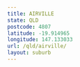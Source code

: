 ```yaml
---
title: AIRVILLE
state: QLD
postcode: 4807
latitude: -19.914965
longitude: 147.133033
url: /qld/airville/
layout: suburb
---
```

